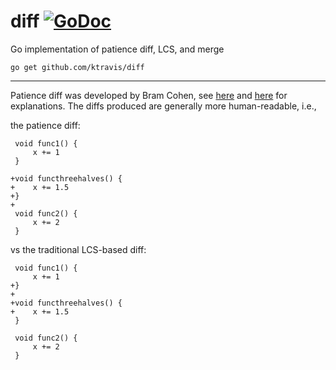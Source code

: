# diff [![GoDoc](https://godoc.org/github.com/ktravis/diff?status.svg)](https://godoc.org/github.com/ktravis/diff)
Go implementation of patience diff, LCS, and merge

```shell
go get github.com/ktravis/diff
```

---

Patience diff was developed by Bram Cohen, see [here](http://alfedenzo.livejournal.com/170301.html) and
[here](http://bramcohen.livejournal.com/73318.html) for explanations.
The diffs produced are generally more human-readable, i.e.,

the patience diff:

```
 void func1() {
     x += 1
 }

+void functhreehalves() {
+    x += 1.5
+}
+
 void func2() {
     x += 2
 }
```

vs the traditional LCS-based diff:

```
 void func1() {
     x += 1
+}
+
+void functhreehalves() {
+    x += 1.5
 }
 
 void func2() {
     x += 2
 }
```
